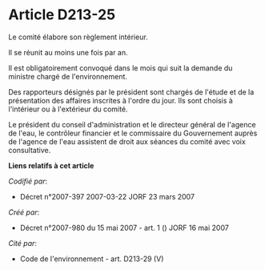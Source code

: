 # Article D213-25

Le comité élabore son règlement intérieur.

Il se réunit au moins une fois par an.

Il est obligatoirement convoqué dans le mois qui suit la demande du ministre chargé de l'environnement.

Des rapporteurs désignés par le président sont chargés de l'étude et de la présentation des affaires inscrites à l'ordre du
jour. Ils sont choisis à l'intérieur ou à l'extérieur du comité.

Le président du conseil d'administration et le directeur général de l'agence de l'eau, le contrôleur financier et le
commissaire du Gouvernement auprès de l'agence de l'eau assistent de droit aux séances du comité avec voix consultative.

**Liens relatifs à cet article**

_Codifié par_:

  - Décret n°2007-397 2007-03-22 JORF 23 mars 2007

_Créé par_:

  - Décret n°2007-980 du 15 mai 2007 - art. 1 () JORF 16 mai 2007

_Cité par_:

  - Code de l'environnement - art. D213-29 (V)
